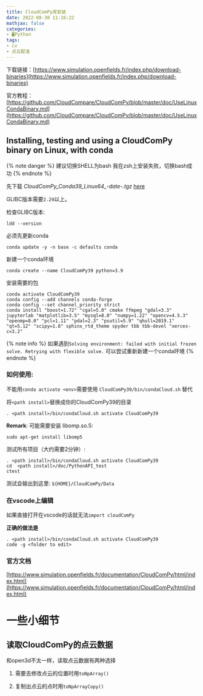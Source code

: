 ```yaml
---
title: CloudComPy库安装 
date: 2022-08-30 11:16:22
mathjax: false
categories:
- 🖥️Python
tags:
- cv
- 点云配准
---
```


下载链接：[https://www.simulation.openfields.fr/index.php/download-binaries](https://www.simulation.openfields.fr/index.php/download-binaries)

官方教程：[https://github.com/CloudCompare/CloudComPy/blob/master/doc/UseLinuxCondaBinary.md](https://github.com/CloudCompare/CloudComPy/blob/master/doc/UseLinuxCondaBinary.md)

## Installing, testing and using a CloudComPy binary on Linux, with conda

{% note danger %}
建议切换SHELL为bash
我在zsh上安装失败，切换bash成功
{% endnote %}

先下载 *CloudComPy_Conda39_Linux64_-date-.tgz* [here](https://www.simulation.openfields.fr/index.php/download-binaries)

GLIBC版本需要``2.29``以上。

检查GLIBC版本:
```
ldd --version
```

必须先更新conda
```
conda update -y -n base -c defaults conda
```

新建一个conda环境
```
conda create --name CloudComPy39 python=3.9
```

安装需要的包
```
conda activate CloudComPy39
conda config --add channels conda-forge
conda config --set channel_priority strict
conda install "boost=1.72" "cgal=5.0" cmake ffmpeg "gdal=3.3" jupyterlab "matplotlib=3.5" "mysql=8.0" "numpy=1.22" "opencv=4.5.3" "openmp=8.0" "pcl=1.11" "pdal=2.3" "psutil=5.9" "qhull=2019.1" "qt=5.12" "scipy=1.8" sphinx_rtd_theme spyder tbb tbb-devel "xerces-c=3.2"
```

{% note info %}
如果遇到``Solving environment: failed with initial frozen solve. Retrying with flexible solve.``
可以尝试重新新建一个conda环境
{% endnote %}


### 如何使用:

不能用``conda activate <env>``需要使用 ``CloudComPy39/bin/condaCloud.sh`` 替代

将``<path install>``替换成你的CloudComPy39的目录
```
. <path install>/bin/condaCloud.sh activate CloudComPy39
```

**Remark**: 可能需要安装 libomp.so.5:
```
sudo apt-get install libomp5

```

测试所有项目（大约需要2分钟）:
```
. <path install>/bin/condaCloud.sh activate CloudComPy39
cd  <path install>/doc/PythonAPI_test
ctest
```

测试会输出到这里: ``${HOME}/CloudComPy/Data``

### 在vscode上编辑

如果直接打开在vscode的话就无法``import cloudComPy``

**正确的做法是**
```
. <path install>/bin/condaCloud.sh activate CloudComPy39
code -g <folder to edit>
```

### 官方文档

[https://www.simulation.openfields.fr/documentation/CloudComPy/html/index.html](https://www.simulation.openfields.fr/documentation/CloudComPy/html/index.html)

# 一些小细节

## 读取CloudComPy的点云数据

和open3d不太一样，读取点云数据有两种选择

1. 需要去修改点云的位置时用``toNpArray() ``

2. 复制出点云的点时用``toNpArrayCopy()``